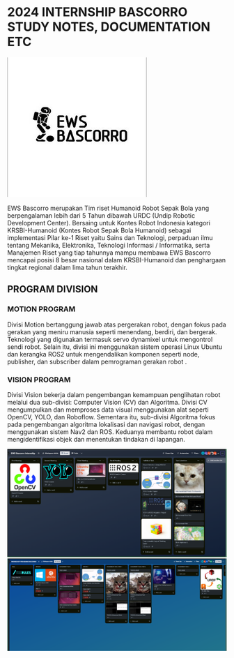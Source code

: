 # 2024 INTERNSHIP BASCORRO STUDY NOTES, DOCUMENTATION ETC

![alt text](assets/image-3.png)

EWS Bascorro merupakan Tim riset Humanoid Robot Sepak Bola yang berpengalaman lebih dari 5 Tahun dibawah URDC (Undip Robotic Development Center). Bersaing untuk Kontes Robot Indonesia kategori KRSBI-Humanoid (Kontes Robot Sepak Bola Humanoid) sebagai implementasi Pilar ke-1 Riset yaitu Sains dan Teknologi, perpaduan ilmu tentang Mekanika, Elektronika, Teknologi Informasi / Informatika, serta Manajemen Riset yang tiap tahunnya mampu membawa EWS Bascorro mencapai posisi 8 besar nasional dalam KRSBI-Humanoid dan penghargaan tingkat regional dalam lima tahun terakhir.

## PROGRAM DIVISION

### MOTION PROGRAM

Divisi Motion bertanggung jawab atas pergerakan robot, dengan fokus pada
gerakan yang meniru manusia seperti menendang, berdiri, dan bergerak.
Teknologi yang digunakan termasuk servo dynamixel untuk mengontrol sendi
robot. Selain itu, divisi ini menggunakan sistem operasi Linux Ubuntu dan
kerangka ROS2 untuk mengendalikan komponen seperti node, publisher, dan
subscriber dalam pemrograman gerakan robot .

### VISION PROGRAM

Divisi Vision bekerja dalam pengembangan kemampuan penglihatan robot
melalui dua sub-divisi: Computer Vision (CV) dan Algoritma. Divisi CV
mengumpulkan dan memproses data visual menggunakan alat seperti OpenCV,
YOLO, dan Roboflow. Sementara itu, sub-divisi Algoritma fokus pada
pengembangan algoritma lokalisasi dan navigasi robot, dengan menggunakan
sistem Nav2 dan ROS. Keduanya membantu robot dalam mengidentifikasi objek
dan menentukan tindakan di lapangan.

![alt text](image-3.png)
![alt text](image-4.png)
